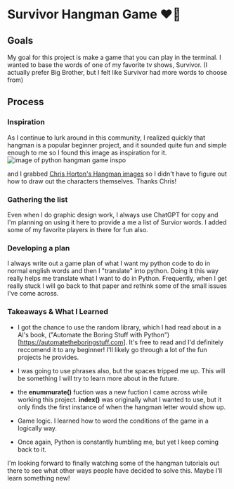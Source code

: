 # Survivor Hangman Game :heart_on_fire:

## Goals
My goal for this project is make a game that you can play in the terminal. I wanted to base the words of one of my favorite tv shows, Survivor. (I actually prefer Big Brother, but I felt like Survivor had more words to choose from)

## Process

### Inspiration
As I continue to lurk around in this community, I realized quickly that hangman is a popular beginner project, and it sounded quite fun and simple enough to me so I found this image as inspiration for it.
![image of python hangman game inspo](https://code-projects.org/wp-content/uploads/2019/11/Capture.png)


and I grabbed [Chris Horton's Hangman images](https://gist.github.com/chrishorton/8510732aa9a80a03c829b09f12e20d9c) so I didn't have to figure out how to draw out the characters themselves. Thanks Chris!

### Gathering the list
Even when I do graphic design work, I always use ChatGPT for copy and I'm planning on using it here to provide a me a list of Survior words. I added some of my favorite players in there for fun also.

### Developing a plan
I always write out a game plan of what I want my python code to do in normal english words and then I "translate" into python. Doing it this way really helps me translate what I want to do in Python. Frequently, when I get really stuck I will go back to that paper and rethink some of the small issues I've come across.

### Takeaways & What I Learned
- I got the chance to use the random library, which I had read about in a Al's book, ("Automate the Boring Stuff with Python")[https://automatetheboringstuff.com]. It's free to read and I'd definitely reccomend it to any beginner! I'll likely go through a lot of the fun projects he provides.

- I was going to use phrases also, but the spaces tripped me up. This will be something I will try to learn more about in the future.
- the **enummurate()** fuction was a new fuction I came across while working this project. **index()** was originally what I wanted to use, but it only finds the first instance of when the hangman letter would show up.

- Game logic. I learned how to word the conditions of the game in a logically way.
- Once again, Python is constantly humbling me, but yet I keep coming back to it. 

I'm looking forward to finally watching some of the hangman tutorials out there to see what other ways people have decided to solve this. Maybe I'll learn something new!
